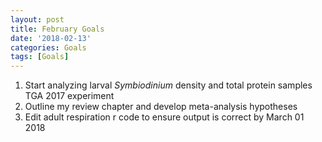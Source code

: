 ```yaml
---
layout: post
title: February Goals
date: '2018-02-13'
categories: Goals
tags: [Goals]
---
```


1. Start analyzing larval *Symbiodinium* density and total protein samples TGA 2017 experiment  
2. Outline my review chapter and develop meta-analysis hypotheses 
3. Edit adult respiration r code to ensure output is correct by March 01 2018


